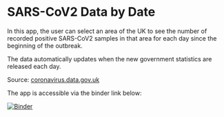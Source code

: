 # SARS-CoV2 Data by Date

In this app, the user can select an area of the UK to see the number of recorded positive SARS-CoV2 samples in that area for each day since the beginning of the outbreak.

The data automatically updates when the new government statistics are released each day.

Source: [coronavirus.data.gov.uk](coronavirus.data.gov.uk)

The app is accessible via the binder link below:

[![Binder](https://mybinder.org/badge_logo.svg)](https://mybinder.org/v2/gh/KatyBrown/covid_by_region/master?urlpath=%2Fapps%2Fcovid_data.ipynb)
